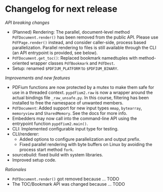 <!-- SPDX-FileCopyrightText: 2023 geisserml <geisserml@gmail.com> -->
<!-- SPDX-License-Identifier: CC-BY-4.0 -->

<!-- List character: dash (-) -->

# Changelog for next release

*API breaking changes*
- (Planned) Rendering: The parallel, document-level method `PdfDocument.render()` has been removed from the public API.
  Please use `PdfPage.render()` instead, and consider caller-side, process based parallelization.
  Parallel rendering to files is still available through the CLI (an API entrypoint is provided, see below).
- `PdfDocument.get_toc()`: Replaced bookmark namedtuples with method-oriented wrapper classes `PdfBookmark` and `PdfDest`.
- Setup: renamed `$PDFIUM_PLATFORM` to `$PDFIUM_BINARY`.

*Improvements and new features*
- PDFium functions are now protected by a mutex to make them safe for use in a threaded context.
  `pypdfium2.raw` is now a wrapper around the actual bindings file `_raw_unsafe.py`.
  In this course, filtering has been installed to free the namespace of unwanted members.
- `PdfDocument`: Added support for new input types `mmap`, `bytearray`, `memoryview` and `SharedMemory`. See the docs for more info.
- Embedders may now call into the command-line API using the entrypoint function `pypdfium2.main()`.
- CLI: Implemented configurable input type for testing.
- CLI/renderer:
  * Added options to configure parallelization and output prefix.
  * Fixed parallel rendering with byte buffers on Linux by avoiding the process start method `fork`.
- sourcebuild: fixed build with system libraries.
- Improved setup code.

*Rationales*
- `PdfDocument.render()` got removed because ... TODO
- The TOC/Bookmark API was changed because ... TODO
